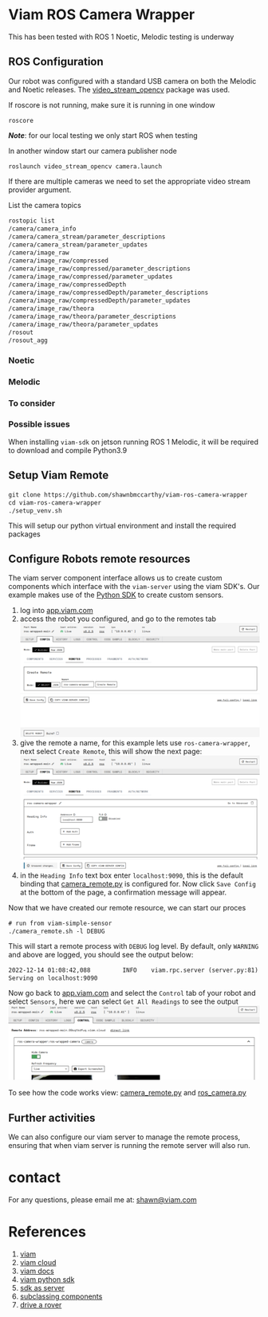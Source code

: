 # Viam ROS Camera Wrapper

This has been tested with ROS 1 Noetic, Melodic testing is underway

## ROS Configuration

Our robot was configured with a standard USB camera on both the Melodic and Noetic releases. The [video_stream_opencv](http://wiki.ros.org/video_stream_opencv)
package was used.

If roscore is not running, make sure it is running in one window
```shell
roscore
```
***Note***: for our local testing we only start ROS when testing

In another window start our camera publisher node
```shell
roslaunch video_stream_opencv camera.launch
```
If there are multiple cameras we need to set the appropriate video stream provider argument.

List the camera topics
```shell
rostopic list 
/camera/camera_info
/camera/camera_stream/parameter_descriptions
/camera/camera_stream/parameter_updates
/camera/image_raw
/camera/image_raw/compressed
/camera/image_raw/compressed/parameter_descriptions
/camera/image_raw/compressed/parameter_updates
/camera/image_raw/compressedDepth
/camera/image_raw/compressedDepth/parameter_descriptions
/camera/image_raw/compressedDepth/parameter_updates
/camera/image_raw/theora
/camera/image_raw/theora/parameter_descriptions
/camera/image_raw/theora/parameter_updates
/rosout
/rosout_agg
```
### Noetic

### Melodic

### To consider


### Possible issues
When installing `viam-sdk` on jetson running ROS 1 Melodic, it will be required to download and compile Python3.9

## Setup Viam Remote

```shell
git clone https://github.com/shawnbmccarthy/viam-ros-camera-wrapper
cd viam-ros-camera-wrapper
./setup_venv.sh
```
This will setup our python virtual environment and install the required packages

## Configure Robots remote resources

The viam server component interface allows us to create custom components which interface 
with the `viam-server` using the viam SDK's. Our example makes use of the [Python SDK](https://python.viam.dev/)
to create custom sensors.



1. log into [app.viam.com](https://app.viam.com)
2. access the robot you configured, and go to the remotes tab
![remotes_create.png](images%2Fremotes_create.png)
3. give the remote a name, for this example lets use `ros-camera-wrapper`, next select `Create Remote`, this will show the next page:
![remote_create_2.png](images%2Fremote_create_2.png)
4. in the `Heading Info` text box enter `localhost:9090`, this is the default binding that [camera_remote.py](camera_remote.py) is configured for. Now click `Save Config` at the bottom of the page, a confirmation message will appear.

Now that we have created our remote resource, we can start our proces
```shell
# run from viam-simple-sensor
./camera_remote.sh -l DEBUG

```
This will start a remote process with `DEBUG` log level. By default, only `WARNING` and above are logged, you should see
the output below:
```shell
2022-12-14 01:08:42,088         INFO    viam.rpc.server (server.py:81)  Serving on localhost:9090   
```

Now go back to [app.viam.com](https://app.viam.com) and select the `Control` tab of your robot and select `Sensors`, 
here we can select `Get All Readings` to see the output
![control.png](images%2Fcontrol.png)

To see how the code works view: [camera_remote.py](camera_remote.py) and [ros_camera.py](ros_camera.py)

## Further activities
We can also configure our viam server to manage the remote process, ensuring that when viam server is running the remote server
will also run. 

# contact

For any questions, please email me at: [shawn@viam.com](mailto:shawn@viam.com)

# References
1. [viam](https://viam.com)
1. [viam cloud](https://app.viam.com)
1. [viam docs](https://docs.viam.com)
1. [viam python sdk](https://python.viam.dev)
1. [sdk as server](https://docs.viam.com/product-overviews/sdk-as-server/)
1. [subclassing components](https://python.viam.dev/examples/example.html#subclass-a-component)
1. [drive a rover](https://www.viam.com/resources/try-viam)